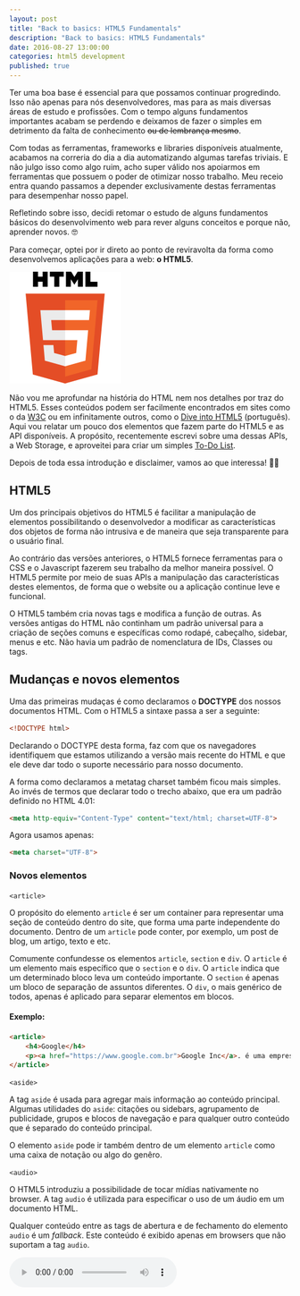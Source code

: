 ```yaml
---
layout: post
title: "Back to basics: HTML5 Fundamentals"
description: "Back to basics: HTML5 Fundamentals"
date: 2016-08-27 13:00:00
categories: html5 development
published: true
---
```


Ter uma boa base é essencial para que possamos continuar progredindo. Isso não apenas para nós desenvolvedores, mas para as mais diversas áreas de estudo e profissões. Com o tempo alguns fundamentos importantes acabam se perdendo e deixamos de fazer o simples em detrimento da falta de conhecimento ~~ou de lembrança mesmo~~. 

Com todas as ferramentas, frameworks e libraries disponíveis atualmente, acabamos na correria do dia a dia automatizando algumas tarefas triviais. E não julgo isso como algo ruim, acho super válido nos apoiarmos em ferramentas que possuem o poder de otimizar nosso trabalho. Meu receio entra quando passamos a depender exclusivamente destas ferramentas para desempenhar nosso papel. 

Refletindo sobre isso, decidi retomar o estudo de alguns fundamentos básicos do desenvolvimento web para rever alguns conceitos e porque não, aprender novos. 🤓

Para começar, optei por ir direto ao ponto de reviravolta da forma como desenvolvemos aplicações para a web: **o HTML5**. 

![](/../assets/images/HTML5.png)

Não vou me aprofundar na história do HTML nem nos detalhes por traz do HTML5. Esses conteúdos podem ser facilmente encontrados em sites como o da [W3C](https://www.w3.org/TR/html5/) ou em infinitamente outros, como o [Dive into HTML5](https://diveintohtml5.com.br/) (português). Aqui vou relatar um pouco dos elementos que fazem parte do HTML5 e as API disponíveis. A propósito, recentemente escrevi sobre uma dessas APIs, a Web Storage, e aproveitei para criar um simples [To-Do List](http://julianopadilha.com/javascript/html/how-to-build/2016/07/24/how-to-build-todo-list-with-javascript-and-web-storage.html).  

Depois de toda essa introdução e disclaimer, vamos ao que interessa! 🕵🏻

## HTML5

Um dos principais objetivos do HTML5 é facilitar a manipulação de elementos possibilitando o desenvolvedor a modificar as características dos objetos de forma não intrusiva e de maneira que seja transparente para o usuário final.
	
Ao contrário das versões anteriores, o HTML5 fornece ferramentas para o CSS e o Javascript fazerem seu trabalho da melhor maneira possível. O HTML5 permite por meio de suas APIs a manipulação das características destes elementos, de forma que o website ou a aplicação continue leve e funcional.

O HTML5 também cria novas tags e modifica a função de outras. As versões antigas do HTML não continham um padrão universal para a criação de seções comuns e específicas como rodapé, cabeçalho, sidebar, menus e etc. Não havia um padrão de nomenclatura de IDs, Classes ou tags. 

## Mudanças e novos elementos

Uma das primeiras mudaças é como declaramos o **DOCTYPE** dos nossos documentos HTML. Com o HTML5 a sintaxe passa a ser a seguinte:

```html
<!DOCTYPE html>
```

Declarando o DOCTYPE desta forma, faz com que os navegadores identifiquem que estamos utilizando a versão mais recente do HTML e que ele deve dar todo o suporte necessário para nosso documento. 


A forma como declaramos a metatag charset também ficou mais simples. Ao invés de termos que declarar todo o trecho abaixo, que era um padrão definido no HTML 4.01:

```html
<meta http-equiv="Content-Type" content="text/html; charset=UTF-8">
```

Agora usamos apenas:

```html
<meta charset="UTF-8">
```

### Novos elementos

`<article>`

O propósito do elemento `article` é ser um container para representar uma seção de conteúdo dentro do site, que forma uma parte independente do documento. Dentro de um `article` pode conter, por exemplo, um post de blog, um artigo, texto e etc.

Comumente confundesse os elementos `article`, `section` e `div`. O `article` é um elemento mais específico que o `section` e o `div`. O `article` indica que um determinado bloco leva um conteúdo importante. O `section` é apenas um bloco de separação de assuntos diferentes. O `div`, o mais genérico de todos, apenas é aplicado para separar elementos em blocos.

#### Exemplo:

```html
<article>
	<h4>Google</h4>
	<p><a href="https://www.google.com.br">Google Inc</a>. é uma empresa multinacional de serviços online e software dos Estados Unidos. O Google hospeda e desenvolve uma série de serviços e produtos baseados na internet e gera lucro principalmente através da publicidade pelo AdWords</p>
</article>
```

`<aside>`

A tag `aside` é usada para agregar mais informação ao conteúdo principal. Algumas utilidades do `aside`: citações ou sidebars, agrupamento de publicidade, grupos e blocos de navegação e para qualquer outro conteúdo que é separado do conteúdo principal.

O elemento `aside` pode ir também dentro de um elemento `article` como uma caixa de notação ou algo do genêro.


`<audio>`

O HTML5 introduziu a possibilidade de tocar mídias nativamente no browser. A tag `audio` é utilizada para especificar o uso de um áudio em um documento HTML.

Qualquer conteúdo entre as tags de abertura e de fechamento do elemento `audio` é um *fallback*. Este conteúdo é exibido apenas em browsers que não suportam a tag `audio`.

<audio src="/../assets/audios/good_enough.mp3" controls></audio>

